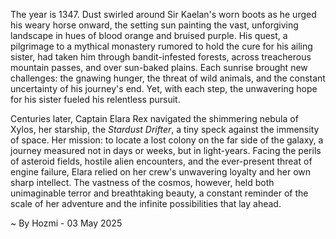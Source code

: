 
The year is 1347.  Dust swirled around Sir Kaelan's worn boots as he urged his weary horse onward, the setting sun painting the vast, unforgiving landscape in hues of blood orange and bruised purple.  His quest, a pilgrimage to a mythical monastery rumored to hold the cure for his ailing sister, had taken him through bandit-infested forests, across treacherous mountain passes, and over sun-baked plains.  Each sunrise brought new challenges: the gnawing hunger, the threat of wild animals, and the constant uncertainty of his journey's end.  Yet, with each step, the unwavering hope for his sister fueled his relentless pursuit.


Centuries later, Captain Elara Rex navigated the shimmering nebula of Xylos, her starship, the *Stardust Drifter*, a tiny speck against the immensity of space.  Her mission: to locate a lost colony on the far side of the galaxy, a journey measured not in days or weeks, but in light-years.  Facing the perils of asteroid fields, hostile alien encounters, and the ever-present threat of engine failure, Elara relied on her crew's unwavering loyalty and her own sharp intellect.  The vastness of the cosmos, however, held both unimaginable terror and breathtaking beauty, a constant reminder of the scale of her adventure and the infinite possibilities that lay ahead.

~ By Hozmi - 03 May 2025
